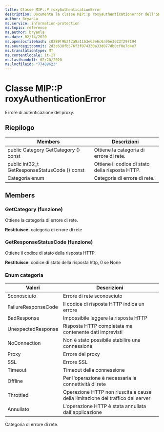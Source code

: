 ```yaml
---
title: Classe MIP::P roxyAuthenticationError
description: Documenta la classe MIP::p roxyauthenticationerror dell'SDK Microsoft Information Protection (MIP).
author: BryanLa
ms.service: information-protection
ms.topic: reference
ms.author: bryanla
ms.date: 02/14/2020
ms.openlocfilehash: c0289f9b2f2a8a1163e62e6c6a96e3023f297194
ms.sourcegitcommit: 2d3c638fb576f3f074330a33d077db0cf0e7d4e7
ms.translationtype: MT
ms.contentlocale: it-IT
ms.lasthandoff: 02/20/2020
ms.locfileid: "77489623"
---
```

# <a name="class-mipproxyauthenticationerror"></a>Classe MIP::P roxyAuthenticationError 
Errore di autenticazione del proxy.
  
## <a name="summary"></a>Riepilogo
 Members                        | Descrizioni                                
--------------------------------|---------------------------------------------
public Category GetCategory () const  |  Ottiene la categoria di errore di rete.
public int32_t GetResponseStatusCode () const  |  Ottiene il codice di stato della risposta HTTP.
Categoria enum  |  Categoria di errore di rete.
  
## <a name="members"></a>Members
  
### <a name="getcategory-function"></a>GetCategory (funzione)
Ottiene la categoria di errore di rete.

  
**Restituisce**: categoria di errore di rete
  
### <a name="getresponsestatuscode-function"></a>GetResponseStatusCode (funzione)
Ottiene il codice di stato della risposta HTTP.

  
**Restituisce**: codice di stato della risposta http, 0 se None
  
### <a name="category-enum"></a>Enum categoria
 Valori                         | Descrizioni                                
--------------------------------|---------------------------------------------
Sconosciuto            | Errore di rete sconosciuto
FailureResponseCode            | Il codice di risposta HTTP indica un errore
BadResponse            | Impossibile leggere la risposta HTTP
UnexpectedResponse            | Risposta HTTP completata ma contenente dati imprevisti
NoConnection            | Non è stato possibile stabilire una connessione
Proxy            | Errore del proxy
SSL            | Errore SSL
Timeout            | Timeout della connessione
Offline            | Per l'operazione è necessaria la connettività di rete
Throttled            | Operazione HTTP non riuscita a causa della limitazione del traffico del server
Annullato            | L'operazione HTTP è stata annullata dall'applicazione
Categoria di errore di rete.
